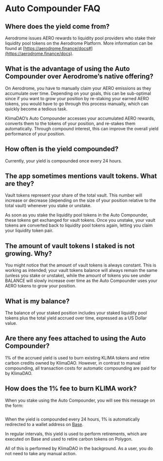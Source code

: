 # Auto Compounder FAQ

## Where does the yield come from?

Aerodrome issues AERO rewards to liquidity pool providers who stake their liquidity pool tokens on the Aerodrome Platform. More information can be found at [https://aerodrome.finance/docs#](https://aerodrome.finance/docs).

## What is the advantage of using the Auto Compounder over Aerodrome’s native offering?

On Aerodrome, you have to manually claim your AERO emissions as they accumulate over time. Depending on your goals, this can be sub-optimal since if you want to grow your position by re-staking your earned AERO tokens, you would have to go through this process manually, which can quickly become a tedious task.

KlimaDAO’s Auto Compounder accesses your accumulated AERO rewards, converts them to the tokens of your position, and re-stakes them automatically. Through compound interest, this can improve the overall yield performance of your position.

## How often is the yield compounded?

Currently, your yield is compounded once every 24 hours.

## The app sometimes mentions vault tokens. What are they?

Vault tokens represent your share of the total vault. This number will increase or decrease (depending on the size of your position relative to the total vault) whenever you stake or unstake.

As soon as you stake the liquidity pool tokens in the Auto Compounder, these tokens get exchanged for vault tokens. Once you unstake, your vault tokens are converted back to liquidity pool tokens again, letting you claim your liquidity token pair.

## The amount of vault tokens I staked is not growing. Why?

You might notice that the amount of vault tokens is always constant. This is working as intended; your vault tokens balance will always remain the same (unless you stake or unstake), while the amount of tokens you see under BALANCE will slowly increase over time as the Auto Compounder uses your AERO tokens to grow your position.

## What is my balance?

The balance of your staked position includes your staked liquidity pool tokens plus the total yield accrued over time, expressed as a US Dollar value.

## Are there any fees attached to using the Auto Compounder?

1% of the accrued yield is used to burn existing KLIMA tokens and retire carbon credits owned by KlimaDAO. However, in contrast to manual compounding, all transaction costs for automatic compounding are paid for by KlimaDAO.

## How does the 1% fee to burn KLIMA work?

When you stake using the Auto Compounder, you will see this message on the form:

<figure><img src="https://lh7-rt.googleusercontent.com/docsz/AD_4nXdLo0dJZ1nvDXq5IrlakgkTm02O1d6AZJCDa_zRyFPC_8lTOxMeiiU_AE59gt720nsRaAxJ9rVOfl-9P7vFXi0qhoSfnzGYPIXSom2zL_yKc-wVrWKrV1M-z-02TYW0r1VR-pwbmg?key=l05y3lVzz17UAfirUdl0ULVl" alt=""><figcaption></figcaption></figure>

When the yield is compounded every 24 hours, 1% is automatically redirected to a wallet address on [Base](https://basescan.org/tokenholdings?a=0x5933f2448a01Cdf0421f1ce3B66a86977eB99606).

In regular intervals, this yield is used to perform retirements, which are executed on Base and used to retire carbon tokens on Polygon.&#x20;

All of this is performed by KlimaDAO in the background. As a user, you do not need to take any manual action.
